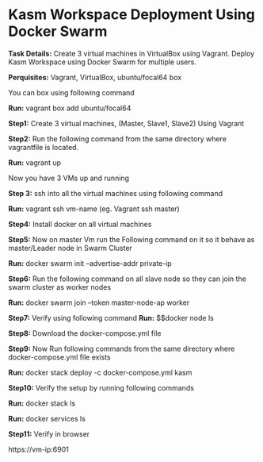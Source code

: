 # Kasm Workspace Deployment Using Docker Swarm 
**Task Details:** 
Create 3 virtual machines in VirtualBox using Vagrant. Deploy Kasm Workspace using Docker Swarm for multiple users.  

**Perquisites:** Vagrant, VirtualBox, ubuntu/focal64 box 

You can box using following command 

**Run:** vagrant box add ubuntu/focal64 

**Step1:** Create 3 virtual machines, (Master, Slave1, Slave2) Using Vagrant  

**Step2:** Run the following command from the same directory where vagrantfile is located. 

**Run:** vagrant up 

Now you have 3 VMs up and running  

**Step 3:** ssh into all the virtual machines using following command  

**Run:** vagrant ssh vm-name (eg. Vagrant ssh master) 

**Step4:** Install docker on all virtual machines 

**Step5:** Now on master Vm run the Following command on it so it behave as master/Leader node in Swarm Cluster 

**Run:** docker swarm init –advertise-addr private-ip 

**Step6:** Run the following command on all slave node so they can join the swarm cluster as worker nodes 

**Run:** docker swarm join –token <token> master-node-ap worker 
 
 **Step7:** Verify using following command 
**Run:** 
$$docker node ls 

**Step8:** Download the docker-compose.yml file

**Step9:** Now Run following commands from the same directory where docker-compose.yml file exists 

**Run:** docker stack deploy -c docker-compose.yml kasm  

**Step10:** Verify the setup by running following commands 

**Run:** docker stack ls 

**Run:** docker services ls

**Step11:** Verify in browser 

https://vm-ip:6901 


